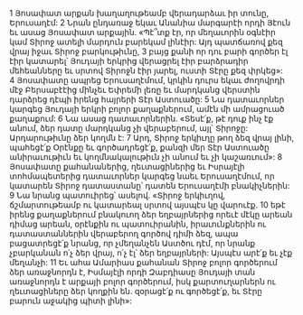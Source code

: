 1 Յոսափատ արքան խաղաղութեամբ վերադարձաւ իր տունը, Երուսաղէմ: 2 Նրան ընդառաջ եկաւ Անանիա մարգարէի որդի Յէուն եւ ասաց Յոսափատ արքային. «Պէ՞տք էր, որ մեղաւորին օգնէիր կամ Տիրոջ ատելի մարդուն բարեկամ լինէիր: Այդ պատճառով քեզ վրայ իջաւ Տիրոջ բարկութիւնը, 3 բայց քանի որ դու բարի գործեր էլ էիր կատարել՝ Յուդայի երկրից վերացրել էիր բարձրադիր մեհեանները եւ սրտով Տիրոջն էիր յարել, ուստի Տէրը քեզ փրկեց»: 4 Յոսափատը ապրեց Երուսաղէմում, կրկին դուրս եկաւ ժողովրդի մէջ Բերսաբէէից մինչեւ Եփրեմի լեռը եւ մարդկանց վերստին դարձրեց դէպի իրենց հայրերի Տէր Աստուածը: 5 Նա դատաւորներ կարգեց Յուդայի երկրի բոլոր քաղաքներում, ամէն մի ամրացուած քաղաքում: 6 Նա ասաց դատաւորներին. «Տեսէ՛ք, թէ դուք ինչ էք անում, ձեր դատը մարդկանց չի վերաբերում, այլ՝ Տիրոջը: Արդարութիւնը ձեր կողմն է: 7 Արդ, Տիրոջ երկիւղը թող ձեզ վրայ լինի, պահեցէ՛ք Օրէնքը եւ գործադրեցէ՛ք, քանզի մեր Տէր Աստուածը անիրաւութիւն եւ կողմնակալութիւն չի անում եւ չի կաշառւում»:
8 Յոսափատը քահանաներից, ղեւտացիներից եւ Իսրայէլի տոհմապետերից դատաւորներ կարգեց նաեւ Երուսաղէմում, որ կատարեն Տիրոջ դատաստանը՝ դատեն Երուսաղէմի բնակիչներին: 9 Նա նրանց պատուիրեց՝ ասելով. «Տիրոջ երկիւղով, ճշմարտութեամբ ու կատարեալ սրտով այսպէս կը վարուէք. 10 եթէ իրենց քաղաքներում բնակուող ձեր եղբայրներից որեւէ մէկը արեան դիմաց արեան, օրէնքին ու պատուիրանին, իրաւունքներին ու դատաստաններին վերաբերող գործով դիմի ձեզ, ապա բացատրեցէ՛ք նրանց, որ չմեղանչեն Աստծու դէմ, որ նրանք չբարկանան ո՛չ ձեր վրայ, ո՛չ էլ՝ ձեր եղբայրների: Այսպէս արէ՛ք եւ չէք մեղանչի: 11 Եւ ահա Ամարիաս քահանան Տիրոջ բոլոր գործերում ձեր առաջնորդն է, Իսմայէլի որդի Զաբդիասը Յուդայի տան առաջնորդն է արքայի բոլոր գործերում, իսկ քարտուղարներն ու ղեւտացիները ձեր կողքին են. զօրացէ՛ք ու գործեցէ՛ք, եւ Տէրը բարուն աջակից պիտի լինի»:
